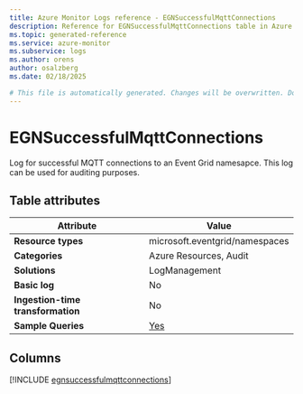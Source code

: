 ```yaml
---
title: Azure Monitor Logs reference - EGNSuccessfulMqttConnections
description: Reference for EGNSuccessfulMqttConnections table in Azure Monitor Logs.
ms.topic: generated-reference
ms.service: azure-monitor
ms.subservice: logs
ms.author: orens
author: osalzberg
ms.date: 02/18/2025

# This file is automatically generated. Changes will be overwritten. Do not change this file directly.
---
```


# EGNSuccessfulMqttConnections

Log for successful MQTT connections to an Event Grid namesapce. This log can be used for auditing purposes.


## Table attributes

|Attribute|Value|
|---|---|
|**Resource types**|microsoft.eventgrid/namespaces|
|**Categories**|Azure Resources, Audit|
|**Solutions**| LogManagement|
|**Basic log**|No|
|**Ingestion-time transformation**|No|
|**Sample Queries**|[Yes](/azure/azure-monitor/reference/queries/egnsuccessfulmqttconnections)|



## Columns
  
[!INCLUDE [egnsuccessfulmqttconnections](~/reusable-content/ce-skilling/azure/includes/azure-monitor/reference/tables/egnsuccessfulmqttconnections-include.md)]
